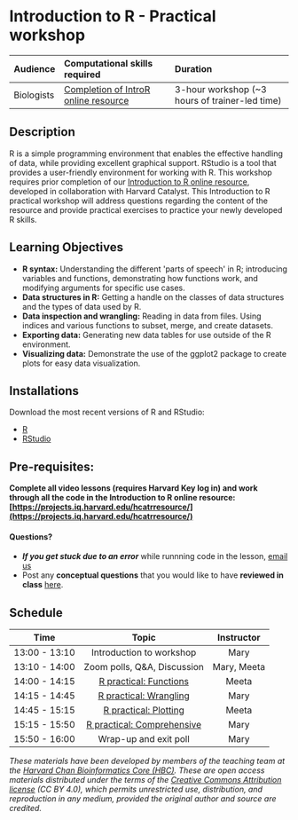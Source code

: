 # Introduction to R - Practical workshop

| Audience | Computational skills required | Duration |
:----------|:----------|:----------|
| Biologists | [Completion of IntroR online resource](https://projects.iq.harvard.edu/hcatrresource/) | 3-hour workshop (~3 hours of trainer-led time) |


## Description

R is a simple programming environment that enables the effective handling of data, while providing excellent graphical support. RStudio is a tool that provides a user-friendly environment for working with R. This workshop requires prior completion of our [Introduction to R online resource](https://projects.iq.harvard.edu/hcatrresource/video-library), developed in collaboration with Harvard Catalyst. This Introduction to R practical workshop will address questions regarding the content of the resource and provide practical exercises to practice your newly developed R skills. 

## Learning Objectives

* **R syntax:** Understanding the different 'parts of speech' in R; introducing variables and functions, demonstrating how functions work, and modifying arguments for specific use cases.
* **Data structures in R:** Getting a handle on the classes of data structures and the types of data used by R.
* **Data inspection and wrangling:** Reading in data from files. Using indices and various functions to subset, merge, and create datasets.
* **Exporting data:** Generating new data tables for use outside of the R environment.
* **Visualizing data:** Demonstrate the use of the ggplot2 package to create plots for easy data visualization.

## Installations

Download the most recent versions of R and RStudio:

 - [R](https://cran.r-project.org/) 
 - [RStudio](https://www.rstudio.com/products/rstudio/download/#download)

## Pre-requisites:

**Complete all video lessons (requires Harvard Key log in) and work through all the code in the Introduction to R online resource: [https://projects.iq.harvard.edu/hcatrresource/](https://projects.iq.harvard.edu/hcatrresource/)**


#### Questions?
* ***If you get stuck due to an error*** while runnning code in the lesson, [email us](mailto:hbctraining@hsph.harvard.edu) 
* Post any **conceptual questions** that you would like to have **reviewed in class** [here](https://docs.google.com/forms/d/e/1FAIpQLSdjxRW0oEwK5eqLKczZ5UIlhYLyyb85UUZJDnLjJRnvFmaLDA/viewform?usp=pp_url).

## Schedule

| Time            |  Topic  | Instructor |
|:------------------------:|:------------------------------------------------:|:--------:|
| 13:00 - 13:10 | Introduction to workshop | Mary |
| 13:10 - 14:00 | Zoom polls, Q&A, Discussion | Mary, Meeta |
| 14:00 - 14:15 | [R practical: Functions](https://hbctraining.github.io/Training-modules/IntroR_practical_online_resource/functions_practical.html) | Meeta |
| 14:15 - 14:45 | [R practical: Wrangling](https://hbctraining.github.io/Training-modules/IntroR_practical_online_resource/wrangling_practical.html) | Mary |
| 14:45 - 15:15 | [R practical: Plotting](https://hbctraining.github.io/Training-modules/IntroR_practical_online_resource/Practical_plotting.html) | Meeta |
| 15:15 - 15:50 | [R practical: Comprehensive](https://hbctraining.github.io/Training-modules/IntroR_practical_online_resource/Practical_comprehensive.html) | Mary |
| 15:50 - 16:00 | Wrap-up and exit poll | Mary |

*These materials have been developed by members of the teaching team at the [Harvard Chan Bioinformatics Core (HBC)](http://bioinformatics.sph.harvard.edu/). These are open access materials distributed under the terms of the [Creative Commons Attribution license](https://creativecommons.org/licenses/by/4.0/) (CC BY 4.0), which permits unrestricted use, distribution, and reproduction in any medium, provided the original author and source are credited.*
